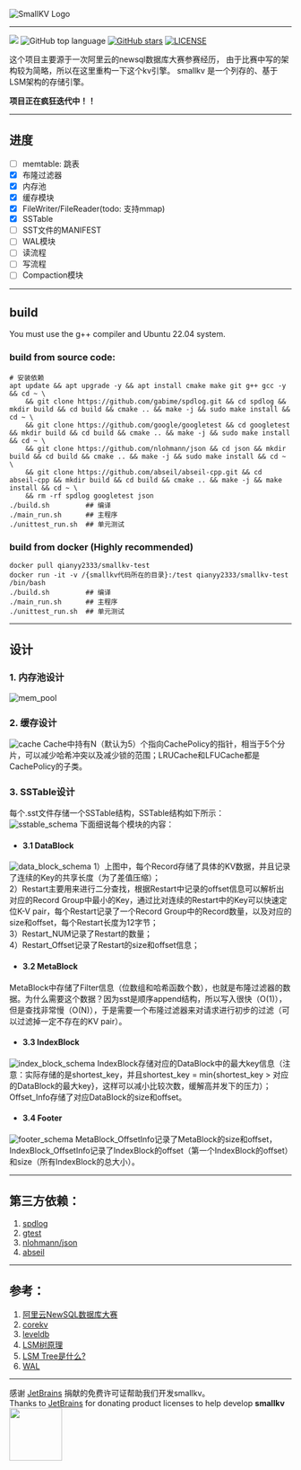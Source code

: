 ![SmallKV Logo](./img/logo.png)

--------------------------------------------------------------------------------
![](https://github.com/yangyang233333/smallkv/actions/workflows/cmake-unittest.yml/badge.svg)
![GitHub top language](https://img.shields.io/github/languages/top/yangyang233333/smallkv)
[![GitHub stars](https://img.shields.io/github/stars/yangyang233333/smallkv)](https://github.com/yangyang233333/smallkv)
[![LICENSE](https://img.shields.io/github/license/yangyang233333/smallkv.svg?style=flat-square)](https://github.com/yangyang233333/smallkv/blob/master/LICENSE)

这个项目主要源于一次阿里云的newsql数据库大赛参赛经历，
由于比赛中写的架构较为简略，所以在这里重构一下这个kv引擎。
smallkv 是一个列存的、基于LSM架构的存储引擎。

**项目正在疯狂迭代中！！**

---
## 进度

- [ ] memtable: 跳表
- [x] 布隆过滤器
- [x] 内存池
- [x] 缓存模块
- [x] FileWriter/FileReader(todo: 支持mmap)
- [x] SSTable
- [ ] SST文件的MANIFEST
- [ ] WAL模块
- [ ] 读流程
- [ ] 写流程
- [ ] Compaction模块

---
## build

You must use the g++ compiler and Ubuntu 22.04 system.
### build from source code:
```shell
# 安装依赖
apt update && apt upgrade -y && apt install cmake make git g++ gcc -y && cd ~ \
    && git clone https://github.com/gabime/spdlog.git && cd spdlog && mkdir build && cd build && cmake .. && make -j && sudo make install && cd ~ \
    && git clone https://github.com/google/googletest && cd googletest && mkdir build && cd build && cmake .. && make -j && sudo make install && cd ~ \
    && git clone https://github.com/nlohmann/json && cd json && mkdir build && cd build && cmake .. && make -j && sudo make install && cd ~ \
    && git clone https://github.com/abseil/abseil-cpp.git && cd abseil-cpp && mkdir build && cd build && cmake .. && make -j && make install && cd ~ \
    && rm -rf spdlog googletest json
./build.sh         ## 编译
./main_run.sh      ## 主程序
./unittest_run.sh  ## 单元测试
```
### build from docker (Highly recommended)
```shell
docker pull qianyy2333/smallkv-test
docker run -it -v /{smallkv代码所在的目录}:/test qianyy2333/smallkv-test /bin/bash
./build.sh         ## 编译
./main_run.sh      ## 主程序
./unittest_run.sh  ## 单元测试
```
---
## 设计
### 1. **内存池设计**
![mem_pool](./img/mem_pool_design.png)

### 2. **缓存设计**
![cache](./img/cache_design.png)
Cache中持有N（默认为5）个指向CachePolicy的指针，相当于5个分片，可以减少哈希冲突以及减少锁的范围；LRUCache和LFUCache都是CachePolicy的子类。  

### 3. **SSTable设计**  
每个.sst文件存储一个SSTable结构，SSTable结构如下所示：    
![sstable_schema](./img/sstable.png)
下面细说每个模块的内容：  
- #### 3.1 DataBlock  
![data_block_schema](./img/data_block_schema.png)
  1）上图中，每个Record存储了具体的KV数据，并且记录了连续的Key的共享长度（为了差值压缩）；  
  2）Restart主要用来进行二分查找，根据Restart中记录的offset信息可以解析出对应的Record Group中最小的Key，通过比对连续的Restart中的Key可以快速定位K-V pair，每个Restart记录了一个Record Group中的Record数量，以及对应的size和offset，每个Restart长度为12字节；  
  3）Restart_NUM记录了Restart的数量；  
  4）Restart_Offset记录了Restart的size和offset信息；  
- #### 3.2 MetaBlock  
MetaBlock中存储了Filter信息（位数组和哈希函数个数），也就是布隆过滤器的数据。为什么需要这个数据？因为sst是顺序append结构，所以写入很快（O(1)），但是查找非常慢（O(N)），于是需要一个布隆过滤器来对请求进行初步的过滤（可以过滤掉一定不存在的KV pair）。
- #### 3.3 IndexBlock  
![index_block_schema](./img/index_block_schema.png)
IndexBlock存储对应的DataBlock中的最大key信息（注意：实际存储的是shortest_key，并且shortest_key = min{shortest_key > 对应的DataBlock的最大key}，这样可以减小比较次数，缓解高并发下的压力）；Offset_Info存储了对应DataBlock的size和offset。
- #### 3.4 Footer  
![footer_schema](./img/footer_schema.png)
MetaBlock_OffsetInfo记录了MetaBlock的size和offset，IndexBlock_OffsetInfo记录了IndexBlock的offset（第一个IndexBlock的offset）和size（所有IndexBlock的总大小）。
 
---
## 第三方依赖：

1. [spdlog](https://github.com/gabime/spdlog)
2. [gtest](https://github.com/google/googletest)
3. [nlohmann/json](https://github.com/nlohmann/json)
4. [abseil](https://github.com/abseil/abseil-cpp)

---
## 参考：

1. [阿里云NewSQL数据库大赛](https://tianchi.aliyun.com/competition/entrance/531980/introduction)
2. [corekv](https://github.com/hardcore-os/coreKV-CPP)
3. [leveldb](https://github.com/google/leveldb)
4. [LSM树原理](https://zhuanlan.zhihu.com/p/181498475)
5. [LSM Tree是什么?](https://www.zhihu.com/question/446544471/answer/2348883977)
6. [WAL](https://zhuanlan.zhihu.com/p/258091002)  

---

感谢 [JetBrains](https://jb.gg/OpenSourceSupport) 捐献的免费许可证帮助我们开发smallkv。  
Thanks to [JetBrains](https://jb.gg/OpenSourceSupport) for donating product licenses to help develop **smallkv** <a href="https://jb.gg/OpenSourceSupport"><img src="img/jb_beam.svg" width="94" align="center" /></a>
